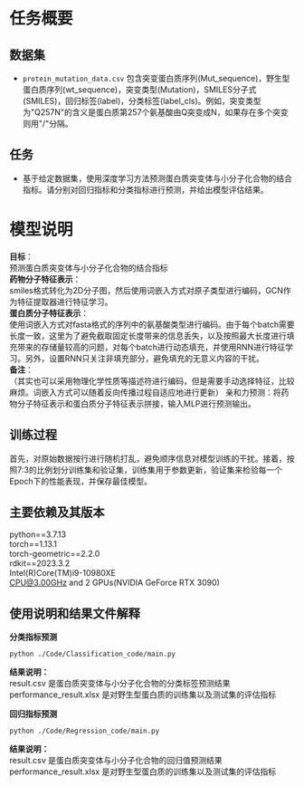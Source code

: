 # 任务概要

## 数据集

- `protein_mutation_data.csv` 包含突变蛋白质序列(Mut_sequence)，野生型蛋白质序列(wt_sequence)，突变类型(Mutation)，SMILES分子式(SMILES)，回归标签(label)，分类标签(label_cls)。例如，突变类型为"Q257N"的含义是蛋白质第257个氨基酸由Q突变成N，如果存在多个突变则用"/"分隔。

## 任务

- 基于给定数据集，使用深度学习方法预测蛋白质突变体与小分子化合物的结合指标。请分别对回归指标和分类指标进行预测，并给出模型评估结果。

# 模型说明
**目标**：  
预测蛋白质突变体与小分子化合物的结合指标        
**药物分子特征表示**：  
smiles格式转化为2D分子图，然后使用词嵌入方式对原子类型进行编码，GCN作为特征提取器进行特征学习。   
**蛋白质分子特征表示**：  
使用词嵌入方式对fasta格式的序列中的氨基酸类型进行编码。由于每个batch需要长度一致，这里为了避免截取固定长度带来的信息丢失，以及按照最大长度进行填充带来的存储量较高的问题，对每个batch进行动态填充，并使用RNN进行特征学习。另外，设置RNN只关注非填充部分，避免填充的无意义内容的干扰。     
**备注**：  
（其实也可以采用物理化学性质等描述符进行编码，但是需要手动选择特征，比较麻烦。词嵌入方式可以随着反向传播过程自适应地进行更新）
亲和力预测：将药物分子特征表示和蛋白质分子特征表示拼接，输入MLP进行预测输出。   

## 训练过程
首先，对原始数据按行进行随机打乱，避免顺序信息对模型训练的干扰。接着，按照7:3的比例划分训练集和验证集，训练集用于参数更新，验证集来检验每一个Epoch下的性能表现，并保存最佳模型。

## 主要依赖及其版本
python==3.7.13     
torch==1.13.1   
torch-geometric==2.2.0   
rdkit==2023.3.2   
Intel(R)Core(TM)i9-10980XE   
CPU@3.00GHz and 2 GPUs(NVIDIA GeForce RTX 3090)   


## 使用说明和结果文件解释
**分类指标预测**   
```
python ./Code/Classification_code/main.py
```
**结果说明：**  
result.csv 是蛋白质突变体与小分子化合物的分类标签预测结果  
performance_result.xlsx 是对野生型蛋白质的训练集以及测试集的评估指标  

**回归指标预测**  
```
python ./Code/Regression_code/main.py
```
**结果说明：**  
result.csv 是蛋白质突变体与小分子化合物的回归值预测结果  
performance_result.xlsx 是对野生型蛋白质的训练集以及测试集的评估指标  




